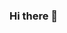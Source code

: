 ### Hi there 👋

<!--
**rutiksangle3436/rutiksangle3436** is a ✨ _special_ ✨ repository because its `README.md` (this file) appears on your GitHub profile.
<p align="center"><a href="https://anuraghazra.github.io"><img width="80%" alt="Hello, I'm Anurag. I do open source!" src="./assets/gh-readme-header.png" /></a></p>

Here are some ideas to get you started:

- 🔭 I’m currently pursuing my Masters of Science in Computer Engineering from San Jose State University
- 🌱 I’m currently learning Machine Learning, Data Mining, 
- 👯 I’m looking to collaborate on ...
- 🤔 I’m looking for help with ...
- 💬 Ask me about ...
- 📫 How to reach me: ...
- 😄 Pronouns: ...
- ⚡ Fun fact: ...
-->
